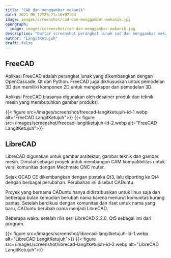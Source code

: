 ```yaml
---
title: "CAD dan menggambar mekanik"
date: 2021-06-12T23:23:16+07:00
image: images/screenshot/cad-dan-menggambar-mekanik.jpg
opengraph:
  image: images/screenshot/cad-dan-menggambar-mekanik.jpg
description: "Daftar screenshot perangkat lunak cad dan menggambar mekanik"
author: "LangitKetujuh"
draft: false
---
```


## FreeCAD

Aplikasi FreeCAD adalah perangkat lunak yang dikembangkan dengan OpenCascade, Qt dan Python. FreeCAD juga dikhususkan untuk pemodelan 3D dan memiliki komponen 2D untuk mengekspor dari pemodelan 3D.

Aplikasi FreeCAD biasanya digunakan oleh desainer produk dan teknik mesin yang membutuhkan gambar produksi.

{{< figure src=/images/screenshot/freecad-langitketujuh-id-1.webp alt="FreeCAD LangitKetujuh">}}
{{< figure src=/images/screenshot/freecad-langitketujuh-id-2.webp alt="FreeCAD LangitKetujuh">}}

## LibreCAD

LibreCAD digunakan untuk gambar arsitektur, gambar teknik dan gambar mesin. Dimulai sebagai proyek untuk membangun CAM kompatibilitas untuk versi komunitas dengan Mechmate CNC router.

Sejak QCAD CE dikembangkan dengan pustaka Qt3, lalu diporting ke Qt4 dengan berbagai perubahan. Perubahan ini disebut CADuntu.

Proyek yang bernama CADuntu hanya didistribusikan untuk linux saja dan beberapa bulan kemudian berubah nama karena menurut komunitas kurang pantas. Setelah berdikusi dengan komunitas dan riset untuk nama yang baru, CADuntu berubah nama menjadi LibreCAD.

Beberapa waktu setelah rilis seri LibreCAD 2.2.0, Qt5 sebagai inti dari program.

{{< figure src=/images/screenshot/librecad-langitketujuh-id-1.webp alt="LibreCAD LangitKetujuh">}}
{{< figure src=/images/screenshot/librecad-langitketujuh-id-2.webp alt="LibreCAD LangitKetujuh">}}
